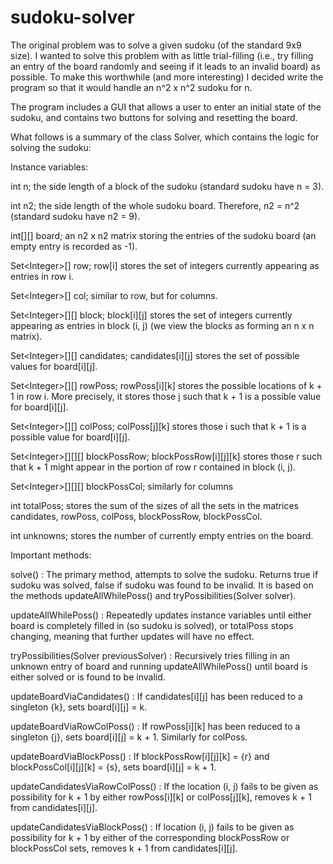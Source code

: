 # sudoku-solver
The original problem was to solve a given sudoku (of the standard 9x9 size). I wanted to solve this problem with as little trial-filling (i.e., try filling an entry of the board randomly and seeing if it leads to an invalid board) as possible. To make this worthwhile (and more interesting) I decided write the program so that it would handle an n^2 x n^2 sudoku for n. 

The program includes a GUI that allows a user to enter an initial state of the sudoku, and contains two buttons for solving and resetting the board.

What follows is a summary of the class Solver, which contains the logic for solving the sudoku:

Instance variables:

int n; the side length of a block of the sudoku (standard sudoku have n = 3).

int n2; the side length of the whole sudoku board. Therefore, n2 = n^2 (standard sudoku have n2 = 9).

int[][] board; an n2 x n2 matrix storing the entries of the sudoku board (an empty entry is recorded as -1).

Set\<Integer\>[] row; row[i] stores the set of integers currently appearing as entries in row i.
  
Set\<Integer\>[] col; similar to row, but for columns.
  
Set\<Integer\>[][] block; block[i][j] stores the set of integers currently appearing as entries in block (i, j) (we view the blocks as forming an n x n matrix).
  
Set\<Integer\>[][] candidates; candidates[i][j] stores the set of possible values for board[i][j].
  
Set\<Integer\>[][] rowPoss; rowPoss[i][k] stores the possible locations of k + 1 in row i. More precisely, it stores those j such that k + 1 is a possible value for board[i][j].
  
Set\<Integer\>[][] colPoss; colPoss[j][k] stores those i such that k + 1 is a possible value for board[i][j].
  
Set\<Integer\>[][][] blockPossRow; blockPossRow[i][j][k] stores those r such that k + 1 might appear in the portion of row r contained in block (i, j).
  
Set\<Integer\>[][][] blockPossCol; similarly for columns
  
int totalPoss; stores the sum of the sizes of all the sets in the matrices candidates, rowPoss, colPoss, blockPossRow, blockPossCol.

int unknowns; stores the number of currently empty entries on the board.

Important methods:

solve() : The primary method, attempts to solve the sudoku. Returns true if sudoku was solved, false if sudoku was found to be invalid. It is based on the methods updateAllWhilePoss() and tryPossibilities(Solver solver).

updateAllWhilePoss() : Repeatedly updates instance variables until either board is completely filled in (so sudoku is solved), or totalPoss stops changing, meaning that further updates will have no effect. 

tryPossibilities(Solver previousSolver) : Recursively tries filling in an unknown entry of board and running updateAllWhilePoss() until board is either solved or is found to be invalid. 

updateBoardViaCandidates() : If candidates[i][j] has been reduced to a singleton {k}, sets board[i][j] = k.

updateBoardViaRowColPoss() : If rowPoss[i][k] has been reduced to a singleton {j}, sets board[i][j] = k + 1. Similarly for colPoss.

updateBoardViaBlockPoss() : If blockPossRow[i][j][k] = {r} and blockPossCol[i][j][k] = {s}, sets board[i][j] = k + 1.

updateCandidatesViaRowColPoss() : If the location (i, j) fails to be given as possibility for k + 1 by either rowPoss[i][k] or colPoss[j][k], removes k + 1 from candidates[i][j].

updateCandidatesViaBlockPoss() : If location (i, j) fails to be given as possibility for k + 1 by either of the corresponding blockPossRow or blockPossCol sets, removes k + 1 from candidates[i][j]. 

